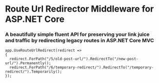 # Route Url Redirector Middleware for ASP.NET Core
### A beautifully simple fluent API for preserving your link juice and traffic by redirecting legacy routes in ASP.NET Core MVC

    app.UseRouteUrlRedirect(redirect =>
    {
      redirect.ForPath("/5/old-post-url/").RedirectTo("/new-post-url/").Permanently();
      redirect.ForPath("/6/temporary-redirect/").RedirectTo("/temporary-redirect/").Temporarily();
    });
